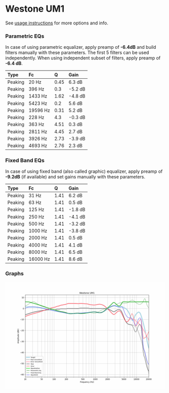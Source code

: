 # Westone UM1
See [usage instructions](https://github.com/jaakkopasanen/AutoEq#usage) for more options and info.

### Parametric EQs
In case of using parametric equalizer, apply preamp of **-6.4dB** and build filters manually
with these parameters. The first 5 filters can be used independently.
When using independent subset of filters, apply preamp of **-6.4 dB**.

| Type    | Fc       |    Q | Gain    |
|:--------|:---------|:-----|:--------|
| Peaking | 20 Hz    | 0.45 | 6.3 dB  |
| Peaking | 396 Hz   | 0.3  | -5.2 dB |
| Peaking | 1433 Hz  | 1.62 | -4.8 dB |
| Peaking | 5423 Hz  | 0.2  | 5.6 dB  |
| Peaking | 19596 Hz | 0.31 | 5.2 dB  |
| Peaking | 228 Hz   | 4.3  | -0.3 dB |
| Peaking | 363 Hz   | 4.51 | 0.3 dB  |
| Peaking | 2811 Hz  | 4.45 | 2.7 dB  |
| Peaking | 3926 Hz  | 2.73 | -3.9 dB |
| Peaking | 4693 Hz  | 2.76 | 2.3 dB  |

### Fixed Band EQs
In case of using fixed band (also called graphic) equalizer, apply preamp of **-9.2dB**
(if available) and set gains manually with these parameters.

| Type    | Fc       |    Q | Gain    |
|:--------|:---------|:-----|:--------|
| Peaking | 31 Hz    | 1.41 | 6.2 dB  |
| Peaking | 63 Hz    | 1.41 | 0.5 dB  |
| Peaking | 125 Hz   | 1.41 | -1.8 dB |
| Peaking | 250 Hz   | 1.41 | -4.1 dB |
| Peaking | 500 Hz   | 1.41 | -3.2 dB |
| Peaking | 1000 Hz  | 1.41 | -3.8 dB |
| Peaking | 2000 Hz  | 1.41 | 0.5 dB  |
| Peaking | 4000 Hz  | 1.41 | 4.1 dB  |
| Peaking | 8000 Hz  | 1.41 | 6.5 dB  |
| Peaking | 16000 Hz | 1.41 | 8.6 dB  |

### Graphs
![](./Westone%20UM1.png)